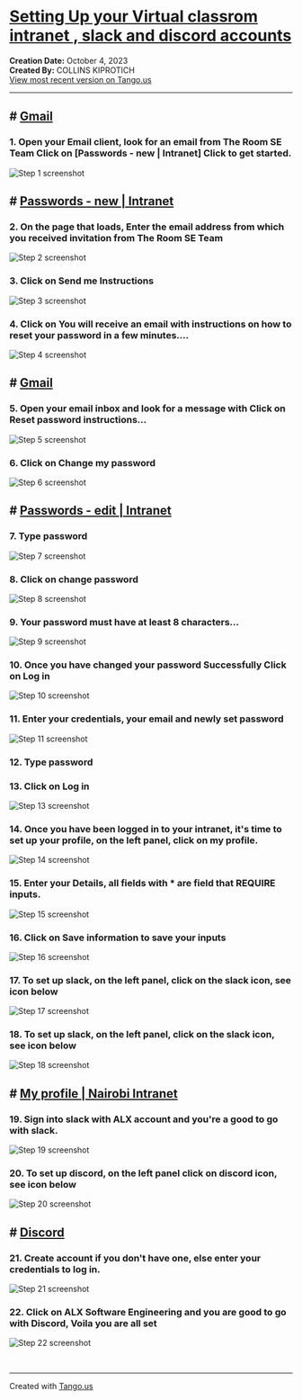 # [Setting Up your Virtual classrom intranet , slack and discord accounts](https://app.tango.us/app/workflow/220e20d9-9512-4b62-b6e3-b7c1c28b9d4e?utm_source=markdown&utm_medium=markdown&utm_campaign=workflow%20export%20links)

__Creation Date:__ October 4, 2023  
__Created By:__ COLLINS KIPROTICH  
[View most recent version on Tango.us](https://app.tango.us/app/workflow/220e20d9-9512-4b62-b6e3-b7c1c28b9d4e?utm_source=markdown&utm_medium=markdown&utm_campaign=workflow%20export%20links)



***




## # [Gmail](https://mail.google.com/mail/u/1/#label/GENERAL/FMfcgzGqPpjZlqPwxVmqTvfTBMstWVjv)


### 1. Open your Email client, look for an email from The Room SE Team Click on [Passwords - new | Intranet] Click to get started.
![Step 1 screenshot](https://images.tango.us/workflows/220e20d9-9512-4b62-b6e3-b7c1c28b9d4e/steps/cb051eeb-c885-4e14-8470-51699e052e8c/68699a3d-ff94-4cea-baaa-bbba3c705f00.png?crop=focalpoint&fit=crop&fp-x=0.4281&fp-y=0.5837&fp-z=2.1202&w=1200&border=2%2CF4F2F7&border-radius=8%2C8%2C8%2C8&border-radius-inner=8%2C8%2C8%2C8&blend-align=bottom&blend-mode=normal&blend-x=0&blend-w=1200&blend64=aHR0cHM6Ly9pbWFnZXMudGFuZ28udXMvc3RhdGljL21hZGUtd2l0aC10YW5nby13YXRlcm1hcmstdjIucG5n&mark-x=382&mark-y=386&m64=aHR0cHM6Ly9pbWFnZXMudGFuZ28udXMvc3RhdGljL2JsYW5rLnBuZz9tYXNrPWNvcm5lcnMmYm9yZGVyPTQlMkNGRjc0NDImdz00MzcmaD01OCZmaXQ9Y3JvcCZjb3JuZXItcmFkaXVzPTEw)


## # [Passwords - new | Intranet](https://intranet.alxswe.com/auth/password/new?inf_contact_key=edb6e84c0c2976b432fe5ee0642c8b54dcd43eaff8ca03dc1d15424b3c75c21d)


### 2. On the page that loads, Enter the email address from which you received invitation from The Room SE Team
![Step 2 screenshot](https://images.tango.us/workflows/220e20d9-9512-4b62-b6e3-b7c1c28b9d4e/steps/88d26096-47de-4d04-b1f0-9029c00521e9/b82c4a23-b923-4ffb-8a99-274983326cf2.png?crop=focalpoint&fit=crop&fp-x=0.5349&fp-y=0.3117&fp-z=1.6518&w=1200&border=2%2CF4F2F7&border-radius=8%2C8%2C8%2C8&border-radius-inner=8%2C8%2C8%2C8&blend-align=bottom&blend-mode=normal&blend-x=0&blend-w=1200&blend64=aHR0cHM6Ly9pbWFnZXMudGFuZ28udXMvc3RhdGljL21hZGUtd2l0aC10YW5nby13YXRlcm1hcmstdjIucG5n&mark-x=297&mark-y=373&m64=aHR0cHM6Ly9pbWFnZXMudGFuZ28udXMvc3RhdGljL2JsYW5rLnBuZz9tYXNrPWNvcm5lcnMmYm9yZGVyPTQlMkNGRjc0NDImdz02MDUmaD04MyZmaXQ9Y3JvcCZjb3JuZXItcmFkaXVzPTEw)


### 3. Click on Send me Instructions
![Step 3 screenshot](https://images.tango.us/workflows/220e20d9-9512-4b62-b6e3-b7c1c28b9d4e/steps/2639a136-db82-4bce-8929-44d9599b845c/4736b386-66ff-4ea8-be19-2192cd4afe89.png?crop=focalpoint&fit=crop&fp-x=0.5344&fp-y=0.3752&fp-z=2.1337&w=1200&border=2%2CF4F2F7&border-radius=8%2C8%2C8%2C8&border-radius-inner=8%2C8%2C8%2C8&blend-align=bottom&blend-mode=normal&blend-x=0&blend-w=1200&blend64=aHR0cHM6Ly9pbWFnZXMudGFuZ28udXMvc3RhdGljL21hZGUtd2l0aC10YW5nby13YXRlcm1hcmstdjIucG5n&mark-x=384&mark-y=361&m64=aHR0cHM6Ly9pbWFnZXMudGFuZ28udXMvc3RhdGljL2JsYW5rLnBuZz9tYXNrPWNvcm5lcnMmYm9yZGVyPTQlMkNGRjc0NDImdz00MzImaD0xMDcmZml0PWNyb3AmY29ybmVyLXJhZGl1cz0xMA%3D%3D)


### 4. Click on You will receive an email with instructions on how to reset your password in a few minutes.…
![Step 4 screenshot](https://images.tango.us/workflows/220e20d9-9512-4b62-b6e3-b7c1c28b9d4e/steps/a80261e6-3a98-43d2-a951-c79d5c324537/1839f306-e834-4e38-97a0-03f66bc047d9.png?crop=focalpoint&fit=crop&fp-x=0.5274&fp-y=0.5087&fp-z=1.0236&w=1200&border=2%2CF4F2F7&border-radius=8%2C8%2C8%2C8&border-radius-inner=8%2C8%2C8%2C8&blend-align=bottom&blend-mode=normal&blend-x=0&blend-w=1200&blend64=aHR0cHM6Ly9pbWFnZXMudGFuZ28udXMvc3RhdGljL21hZGUtd2l0aC10YW5nby13YXRlcm1hcmstdjIucG5n&mark-x=53&mark-y=2&m64=aHR0cHM6Ly9pbWFnZXMudGFuZ28udXMvc3RhdGljL2JsYW5rLnBuZz9tYXNrPWNvcm5lcnMmYm9yZGVyPTQlMkNGRjc0NDImdz0xMTM0Jmg9ODI1JmZpdD1jcm9wJmNvcm5lci1yYWRpdXM9MTA%3D)


## # [Gmail](https://mail.google.com/mail/u/1/#label/GENERAL/FMfcgzGqPpjZlqPwxVmqTvfTBMstWVjv)


### 5. Open your email inbox and look for a message with Click on Reset password instructions…
![Step 5 screenshot](https://images.tango.us/workflows/220e20d9-9512-4b62-b6e3-b7c1c28b9d4e/steps/22a442ff-b6e5-4dbb-994f-df29beee4ded/49ee7db8-20fa-469b-9866-135f7b84bba3.png?crop=focalpoint&fit=crop&fp-x=0.6417&fp-y=0.2713&fp-z=2.1139&w=1200&border=2%2CF4F2F7&border-radius=8%2C8%2C8%2C8&border-radius-inner=8%2C8%2C8%2C8&blend-align=bottom&blend-mode=normal&blend-x=0&blend-w=1200&blend64=aHR0cHM6Ly9pbWFnZXMudGFuZ28udXMvc3RhdGljL21hZGUtd2l0aC10YW5nby13YXRlcm1hcmstdjIucG5n&mark-x=309&mark-y=380&m64=aHR0cHM6Ly9pbWFnZXMudGFuZ28udXMvc3RhdGljL2JsYW5rLnBuZz9tYXNrPWNvcm5lcnMmYm9yZGVyPTQlMkNGRjc0NDImdz01ODImaD03MSZmaXQ9Y3JvcCZjb3JuZXItcmFkaXVzPTEw)


### 6. Click on Change my password
![Step 6 screenshot](https://images.tango.us/workflows/220e20d9-9512-4b62-b6e3-b7c1c28b9d4e/steps/116cc2ef-0d79-4e7b-b16d-2b2a33ca8a10/881dff8f-dafd-479c-8afb-bd3c8fe02250.png?crop=focalpoint&fit=crop&fp-x=0.3902&fp-y=0.5866&fp-z=2.3056&w=1200&border=2%2CF4F2F7&border-radius=8%2C8%2C8%2C8&border-radius-inner=8%2C8%2C8%2C8&blend-align=bottom&blend-mode=normal&blend-x=0&blend-w=1200&blend64=aHR0cHM6Ly9pbWFnZXMudGFuZ28udXMvc3RhdGljL21hZGUtd2l0aC10YW5nby13YXRlcm1hcmstdjIucG5n&mark-x=415&mark-y=383&m64=aHR0cHM6Ly9pbWFnZXMudGFuZ28udXMvc3RhdGljL2JsYW5rLnBuZz9tYXNrPWNvcm5lcnMmYm9yZGVyPTQlMkNGRjc0NDImdz0zNzAmaD02NCZmaXQ9Y3JvcCZjb3JuZXItcmFkaXVzPTEw)


## # [Passwords - edit | Intranet](https://intranet.alxswe.com/auth/password/edit?reset_password_token=-upRit2ufW8V-8bhxX_8)


### 7. Type password
![Step 7 screenshot](https://images.tango.us/workflows/220e20d9-9512-4b62-b6e3-b7c1c28b9d4e/steps/1ef9e86b-72a2-42e2-a618-4a47374cec0c/c1ac0619-07b9-4751-b4d6-b18d49431089.png?crop=focalpoint&fit=crop&fp-x=0.5279&fp-y=0.4170&fp-z=1.6518&w=1200&border=2%2CF4F2F7&border-radius=8%2C8%2C8%2C8&border-radius-inner=8%2C8%2C8%2C8&blend-align=bottom&blend-mode=normal&blend-x=0&blend-w=1200&blend64=aHR0cHM6Ly9pbWFnZXMudGFuZ28udXMvc3RhdGljL21hZGUtd2l0aC10YW5nby13YXRlcm1hcmstdjIucG5n&mark-x=297&mark-y=373&m64=aHR0cHM6Ly9pbWFnZXMudGFuZ28udXMvc3RhdGljL2JsYW5rLnBuZz9tYXNrPWNvcm5lcnMmYm9yZGVyPTQlMkNGRjc0NDImdz02MDUmaD04MyZmaXQ9Y3JvcCZjb3JuZXItcmFkaXVzPTEw)


### 8. Click on change password
![Step 8 screenshot](https://images.tango.us/workflows/220e20d9-9512-4b62-b6e3-b7c1c28b9d4e/steps/fefffeb9-1514-45b6-9c2e-0a32155c4c58/626c1b13-cb32-4c3b-ac09-6329f9f84cc9.png?crop=focalpoint&fit=crop&fp-x=0.5279&fp-y=0.5166&fp-z=1.6518&w=1200&border=2%2CF4F2F7&border-radius=8%2C8%2C8%2C8&border-radius-inner=8%2C8%2C8%2C8&blend-align=bottom&blend-mode=normal&blend-x=0&blend-w=1200&blend64=aHR0cHM6Ly9pbWFnZXMudGFuZ28udXMvc3RhdGljL21hZGUtd2l0aC10YW5nby13YXRlcm1hcmstdjIucG5n&mark-x=297&mark-y=373&m64=aHR0cHM6Ly9pbWFnZXMudGFuZ28udXMvc3RhdGljL2JsYW5rLnBuZz9tYXNrPWNvcm5lcnMmYm9yZGVyPTQlMkNGRjc0NDImdz02MDUmaD04MyZmaXQ9Y3JvcCZjb3JuZXItcmFkaXVzPTEw)


### 9.  Your password must have at least 8 characters…
![Step 9 screenshot](https://images.tango.us/workflows/220e20d9-9512-4b62-b6e3-b7c1c28b9d4e/steps/b940bb99-183b-4c26-ad6a-b24a66b194f2/bf982a82-64d5-498e-8b18-7bdec9b08713.png?crop=focalpoint&fit=crop&fp-x=0.5279&fp-y=0.4805&fp-z=1.4811&w=1200&border=2%2CF4F2F7&border-radius=8%2C8%2C8%2C8&border-radius-inner=8%2C8%2C8%2C8&blend-align=bottom&blend-mode=normal&blend-x=0&blend-w=1200&blend64=aHR0cHM6Ly9pbWFnZXMudGFuZ28udXMvc3RhdGljL21hZGUtd2l0aC10YW5nby13YXRlcm1hcmstdjIucG5n&mark-x=329&mark-y=184&m64=aHR0cHM6Ly9pbWFnZXMudGFuZ28udXMvc3RhdGljL2JsYW5rLnBuZz9tYXNrPWNvcm5lcnMmYm9yZGVyPTQlMkNGRjc0NDImdz01NDMmaD00NjEmZml0PWNyb3AmY29ybmVyLXJhZGl1cz0xMA%3D%3D)


### 10. Once you have changed your password Successfully Click on Log in
![Step 10 screenshot](https://images.tango.us/workflows/220e20d9-9512-4b62-b6e3-b7c1c28b9d4e/steps/881db2a1-dccf-4f68-b02d-793371e85a5e/5cb56ed6-1f12-4b66-a212-a320771ac5b0.png?crop=focalpoint&fit=crop&fp-x=0.5274&fp-y=0.8521&fp-z=2.8826&w=1200&border=2%2CF4F2F7&border-radius=8%2C8%2C8%2C8&border-radius-inner=8%2C8%2C8%2C8&blend-align=bottom&blend-mode=normal&blend-x=0&blend-w=1200&blend64=aHR0cHM6Ly9pbWFnZXMudGFuZ28udXMvc3RhdGljL21hZGUtd2l0aC10YW5nby13YXRlcm1hcmstdjIucG5n&mark-x=519&mark-y=433&m64=aHR0cHM6Ly9pbWFnZXMudGFuZ28udXMvc3RhdGljL2JsYW5rLnBuZz9tYXNrPWNvcm5lcnMmYm9yZGVyPTQlMkNGRjc0NDImdz0xNjImaD04NiZmaXQ9Y3JvcCZjb3JuZXItcmFkaXVzPTEw)


### 11. Enter your credentials, your email and newly set password
![Step 11 screenshot](https://images.tango.us/workflows/220e20d9-9512-4b62-b6e3-b7c1c28b9d4e/steps/f20aefff-e02c-469b-bc67-d03d100cc7f8/23978999-1bd8-457a-86b9-99577c5421e1.png?crop=focalpoint&fit=crop&fp-x=0.5279&fp-y=0.3506&fp-z=1.6518&w=1200&border=2%2CF4F2F7&border-radius=8%2C8%2C8%2C8&border-radius-inner=8%2C8%2C8%2C8&blend-align=bottom&blend-mode=normal&blend-x=0&blend-w=1200&blend64=aHR0cHM6Ly9pbWFnZXMudGFuZ28udXMvc3RhdGljL21hZGUtd2l0aC10YW5nby13YXRlcm1hcmstdjIucG5n&mark-x=297&mark-y=373&m64=aHR0cHM6Ly9pbWFnZXMudGFuZ28udXMvc3RhdGljL2JsYW5rLnBuZz9tYXNrPWNvcm5lcnMmYm9yZGVyPTQlMkNGRjc0NDImdz02MDUmaD04MyZmaXQ9Y3JvcCZjb3JuZXItcmFkaXVzPTEw)


### 12. Type password


### 13. Click on Log in
![Step 13 screenshot](https://images.tango.us/workflows/220e20d9-9512-4b62-b6e3-b7c1c28b9d4e/steps/caf27312-0501-4226-9928-ceb5bb5a424b/2ae6b0bb-2246-400b-9710-992cd5f81bdd.png?crop=focalpoint&fit=crop&fp-x=0.5274&fp-y=0.5671&fp-z=2.6820&w=1200&border=2%2CF4F2F7&border-radius=8%2C8%2C8%2C8&border-radius-inner=8%2C8%2C8%2C8&blend-align=bottom&blend-mode=normal&blend-x=0&blend-w=1200&blend64=aHR0cHM6Ly9pbWFnZXMudGFuZ28udXMvc3RhdGljL21hZGUtd2l0aC10YW5nby13YXRlcm1hcmstdjIucG5n&mark-x=483&mark-y=348&m64=aHR0cHM6Ly9pbWFnZXMudGFuZ28udXMvc3RhdGljL2JsYW5rLnBuZz9tYXNrPWNvcm5lcnMmYm9yZGVyPTQlMkNGRjc0NDImdz0yMzQmaD0xMzUmZml0PWNyb3AmY29ybmVyLXJhZGl1cz0xMA%3D%3D)


### 14. Once you have been logged in to your intranet, it's time to set up your profile, on the left panel, click on my profile.
![Step 14 screenshot](https://images.tango.us/workflows/220e20d9-9512-4b62-b6e3-b7c1c28b9d4e/steps/d4c3331f-8d09-4f5f-8fcd-472b9246c0ae/cc0e745e-ae2d-4e15-b87c-2925388b6b69.png?crop=focalpoint&fit=crop&fp-x=0.0424&fp-y=0.9495&fp-z=2.6536&w=1200&border=2%2CF4F2F7&border-radius=8%2C8%2C8%2C8&border-radius-inner=8%2C8%2C8%2C8&blend-align=bottom&blend-mode=normal&blend-x=0&blend-w=1200&blend64=aHR0cHM6Ly9pbWFnZXMudGFuZ28udXMvc3RhdGljL21hZGUtd2l0aC10YW5nby13YXRlcm1hcmstdjIucG5n&mark-x=13&mark-y=636&m64=aHR0cHM6Ly9pbWFnZXMudGFuZ28udXMvc3RhdGljL2JsYW5rLnBuZz9tYXNrPWNvcm5lcnMmYm9yZGVyPTQlMkNGRjc0NDImdz0yNDUmaD0xNjUmZml0PWNyb3AmY29ybmVyLXJhZGl1cz0xMA%3D%3D)


### 15. Enter your Details, all fields with * are field that REQUIRE inputs.
![Step 15 screenshot](https://images.tango.us/workflows/220e20d9-9512-4b62-b6e3-b7c1c28b9d4e/steps/167fb81f-ec67-43a7-9841-8aa5615385d1/09840a2d-0c39-4613-8e49-812fb085b049.png?crop=focalpoint&fit=crop&fp-x=0.3214&fp-y=0.6522&fp-z=2.1567&w=1200&border=2%2CF4F2F7&border-radius=8%2C8%2C8%2C8&border-radius-inner=8%2C8%2C8%2C8&blend-align=bottom&blend-mode=normal&blend-x=0&blend-w=1200&blend64=aHR0cHM6Ly9pbWFnZXMudGFuZ28udXMvc3RhdGljL21hZGUtd2l0aC10YW5nby13YXRlcm1hcmstdjIucG5n&mark-x=388&mark-y=361&m64=aHR0cHM6Ly9pbWFnZXMudGFuZ28udXMvc3RhdGljL2JsYW5rLnBuZz9tYXNrPWNvcm5lcnMmYm9yZGVyPTQlMkNGRjc0NDImdz00MjQmaD0xMDgmZml0PWNyb3AmY29ybmVyLXJhZGl1cz0xMA%3D%3D)


### 16. Click on Save information to save your inputs
![Step 16 screenshot](https://images.tango.us/workflows/220e20d9-9512-4b62-b6e3-b7c1c28b9d4e/steps/b8e89428-a518-42ed-a65e-2420246de147/d0b89e10-230a-482e-a6be-b43a78619be5.png?crop=focalpoint&fit=crop&fp-x=0.5274&fp-y=0.5000&fp-z=1.0058&w=1200&border=2%2CF4F2F7&border-radius=8%2C8%2C8%2C8&border-radius-inner=8%2C8%2C8%2C8&blend-align=bottom&blend-mode=normal&blend-x=0&blend-w=1200&blend64=aHR0cHM6Ly9pbWFnZXMudGFuZ28udXMvc3RhdGljL21hZGUtd2l0aC10YW5nby13YXRlcm1hcmstdjIucG5n&mark-x=103&mark-y=2&m64=aHR0cHM6Ly9pbWFnZXMudGFuZ28udXMvc3RhdGljL2JsYW5rLnBuZz9tYXNrPWNvcm5lcnMmYm9yZGVyPTQlMkNGRjc0NDImdz0xMDU0Jmg9ODI1JmZpdD1jcm9wJmNvcm5lci1yYWRpdXM9MTA%3D)


### 17. To set up slack, on the left panel, click on the slack icon, see icon below
![Step 17 screenshot](https://images.tango.us/workflows/220e20d9-9512-4b62-b6e3-b7c1c28b9d4e/steps/1e1d907d-c279-4aae-b676-1ea2a7c77351/d097fa78-8e5c-4b37-b4da-d2f13075c243.png?crop=focalpoint&fit=crop&fp-x=0.0424&fp-y=0.7850&fp-z=2.6536&w=1200&border=2%2CF4F2F7&border-radius=8%2C8%2C8%2C8&border-radius-inner=8%2C8%2C8%2C8&blend-align=bottom&blend-mode=normal&blend-x=0&blend-w=1200&blend64=aHR0cHM6Ly9pbWFnZXMudGFuZ28udXMvc3RhdGljL21hZGUtd2l0aC10YW5nby13YXRlcm1hcmstdjIucG5n&mark-x=13&mark-y=332&m64=aHR0cHM6Ly9pbWFnZXMudGFuZ28udXMvc3RhdGljL2JsYW5rLnBuZz9tYXNrPWNvcm5lcnMmYm9yZGVyPTQlMkNGRjc0NDImdz0yNDUmaD0xNjUmZml0PWNyb3AmY29ybmVyLXJhZGl1cz0xMA%3D%3D)


### 18. To set up slack, on the left panel, click on the slack icon, see icon below
![Step 18 screenshot](https://images.tango.us/workflows/220e20d9-9512-4b62-b6e3-b7c1c28b9d4e/steps/737ef8b5-b6bd-4234-a93e-0e7e69cdea7c/c2177681-1c04-41e4-b858-d17bd824dd4e.png?crop=focalpoint&fit=crop&fp-x=0.0424&fp-y=0.7857&fp-z=2.6536&w=1200&border=2%2CF4F2F7&border-radius=8%2C8%2C8%2C8&border-radius-inner=8%2C8%2C8%2C8&blend-align=bottom&blend-mode=normal&blend-x=0&blend-w=1200&blend64=aHR0cHM6Ly9pbWFnZXMudGFuZ28udXMvc3RhdGljL21hZGUtd2l0aC10YW5nby13YXRlcm1hcmstdjIucG5n&mark-x=13&mark-y=331&m64=aHR0cHM6Ly9pbWFnZXMudGFuZ28udXMvc3RhdGljL2JsYW5rLnBuZz9tYXNrPWNvcm5lcnMmYm9yZGVyPTQlMkNGRjc0NDImdz0yNDUmaD0xNjgmZml0PWNyb3AmY29ybmVyLXJhZGl1cz0xMA%3D%3D)


## # [My profile | Nairobi Intranet](https://intranet.alxswe.com/users/my_profile)


### 19. Sign into slack with ALX account and you're a good to go with slack.
![Step 19 screenshot](https://images.tango.us/workflows/220e20d9-9512-4b62-b6e3-b7c1c28b9d4e/steps/7c2f968b-067c-4469-b744-133dbc548666/90cdfa17-94bd-4028-98ee-a3ac08ab7f50.png?crop=focalpoint&fit=crop&fp-x=0.5000&fp-y=0.5000&w=1200&border=2%2CF4F2F7&border-radius=8%2C8%2C8%2C8&border-radius-inner=8%2C8%2C8%2C8&blend-align=bottom&blend-mode=normal&blend-x=0&blend-w=1200&blend64=aHR0cHM6Ly9pbWFnZXMudGFuZ28udXMvc3RhdGljL21hZGUtd2l0aC10YW5nby13YXRlcm1hcmstdjIucG5n)


### 20. To set up discord, on the left panel click on discord icon, see icon below
![Step 20 screenshot](https://images.tango.us/workflows/220e20d9-9512-4b62-b6e3-b7c1c28b9d4e/steps/789c1271-9e4b-4450-a2f1-5d6f5c3446fd/9689914d-0ed3-412e-a253-111451f28557.png?crop=focalpoint&fit=crop&fp-x=0.0424&fp-y=0.8672&fp-z=2.6536&w=1200&border=2%2CF4F2F7&border-radius=8%2C8%2C8%2C8&border-radius-inner=8%2C8%2C8%2C8&blend-align=bottom&blend-mode=normal&blend-x=0&blend-w=1200&blend64=aHR0cHM6Ly9pbWFnZXMudGFuZ28udXMvc3RhdGljL21hZGUtd2l0aC10YW5nby13YXRlcm1hcmstdjIucG5n&mark-x=13&mark-y=455&m64=aHR0cHM6Ly9pbWFnZXMudGFuZ28udXMvc3RhdGljL2JsYW5rLnBuZz9tYXNrPWNvcm5lcnMmYm9yZGVyPTQlMkNGRjc0NDImdz0yNDUmaD0xNjUmZml0PWNyb3AmY29ybmVyLXJhZGl1cz0xMA%3D%3D)


## # [Discord](https://discord.com/login)


### 21. Create account if you don't have one, else enter your credentials to log in.
![Step 21 screenshot](https://images.tango.us/workflows/220e20d9-9512-4b62-b6e3-b7c1c28b9d4e/steps/72e57204-58cf-4979-94c5-a189449b6109/95b0a4ed-75eb-417c-acfd-e02b97627601.png?crop=focalpoint&fit=crop&fp-x=0.3473&fp-y=0.4315&fp-z=1.3867&w=1200&border=2%2CF4F2F7&border-radius=8%2C8%2C8%2C8&border-radius-inner=8%2C8%2C8%2C8&blend-align=bottom&blend-mode=normal&blend-x=0&blend-w=1200&blend64=aHR0cHM6Ly9pbWFnZXMudGFuZ28udXMvc3RhdGljL21hZGUtd2l0aC10YW5nby13YXRlcm1hcmstdjIucG5n&mark-x=228&mark-y=375&m64=aHR0cHM6Ly9pbWFnZXMudGFuZ28udXMvc3RhdGljL2JsYW5rLnBuZz9tYXNrPWNvcm5lcnMmYm9yZGVyPTQlMkNGRjc0NDImdz03MDEmaD04MCZmaXQ9Y3JvcCZjb3JuZXItcmFkaXVzPTEw)


### 22. Click on ALX Software Engineering and you are good to go with Discord, Voila you are all set
![Step 22 screenshot](https://images.tango.us/workflows/220e20d9-9512-4b62-b6e3-b7c1c28b9d4e/steps/c6323efc-36dc-4dbd-9364-e110cd5c8c44/0c8129ee-63a0-4a42-b2f3-257f08a2beae.png?crop=focalpoint&fit=crop&fp-x=0.0359&fp-y=0.1472&fp-z=2.6260&w=1200&border=2%2CF4F2F7&border-radius=8%2C8%2C8%2C8&border-radius-inner=8%2C8%2C8%2C8&blend-align=bottom&blend-mode=normal&blend-x=0&blend-w=1200&blend64=aHR0cHM6Ly9pbWFnZXMudGFuZ28udXMvc3RhdGljL21hZGUtd2l0aC10YW5nby13YXRlcm1hcmstdjIucG5n&mark-x=25&mark-y=233&m64=aHR0cHM6Ly9pbWFnZXMudGFuZ28udXMvc3RhdGljL2JsYW5rLnBuZz9tYXNrPWNvcm5lcnMmYm9yZGVyPTQlMkNGRjc0NDImdz0xNzYmaD0xNzYmZml0PWNyb3AmY29ybmVyLXJhZGl1cz0xMA%3D%3D)

<br/>

***
Created with [Tango.us](https://tango.us?utm_source=markdown&utm_medium=markdown&utm_campaign=workflow%20export%20links)